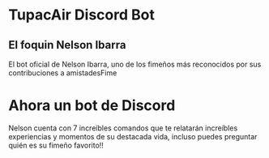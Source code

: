 # TupacAir Discord Bot
## El foquin Nelson Ibarra
El bot oficial de Nelson Ibarra, uno de los fimeños más reconocidos por sus contribuciones a amistadesFime
# Ahora un bot de Discord
Nelson cuenta con 7 increíbles comandos que te relatarán increíbles experiencias y momentos de su destacada vida, incluso puedes preguntar quién es su fimeño favorito!!
